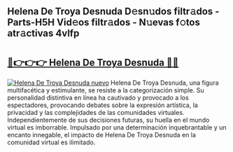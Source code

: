 ## Helena De Troya Desnuda D𝚎sn𝚞dos filtr𝚊dos - Parts-H5H Vid𝚎os filtr𝚊dos - N𝚞evas f𝚘tos atr𝚊ctivas 4vlfp

# <h2><a href="http://mb1hdf.tromn.icu/?c=Helena+De+Troya+Desnuda">🔗👉👉👉 Helena De Troya Desnuda 🔗🔗</a></h2>

[![Helena De Troya Desnuda nuevo](https://i.imgur.com/pEAQMta.gif)](http://mb1hdf.tromn.icu/?c=Helena+De+Troya+Desnuda)
Helena De Troya Desnuda, una figura multifacética y estimulante, se resiste a la categorización simple. Su personalidad distintiva en línea ha cautivado y provocado a los espectadores, provocando debates sobre la expresión artística, la privacidad y las complejidades de las comunidades virtuales. Independientemente de sus decisiones futuras, su huella en el mundo virtual es imborrable. Impulsado por una determinación inquebrantable y un encanto innegable, el impacto de Helena De Troya Desnuda en la comunidad virtual es ilimitado.
